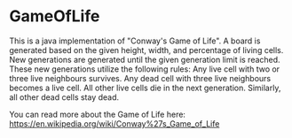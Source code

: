 # GameOfLife
This is a java implementation of "Conway's Game of Life". A board is generated based on the given height, width, and percentage of living cells. New generations are generated until the given generation limit is reached. These new generations utilize the following rules: 
Any live cell with two or three live neighbours survives.
Any dead cell with three live neighbours becomes a live cell.
All other live cells die in the next generation. Similarly, all other dead cells stay dead.

You can read more about the Game of Life here: https://en.wikipedia.org/wiki/Conway%27s_Game_of_Life
